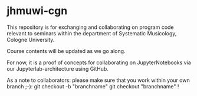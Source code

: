 # jhmuwi-cgn

This repository is for exchanging and collaborating on program code relevant to seminars within the department of Systematic Musicology, Cologne University.

Course contents will be updated as we go along.

For now, it is a proof of concepts for collaborating on JupyterNotebooks via our Jupyterlab-architecture using GitHub.

As a note to collaborators:
please make sure that you work within your own branch ;-):
git checkout -b "branchname"
git checkout "branchname" !
